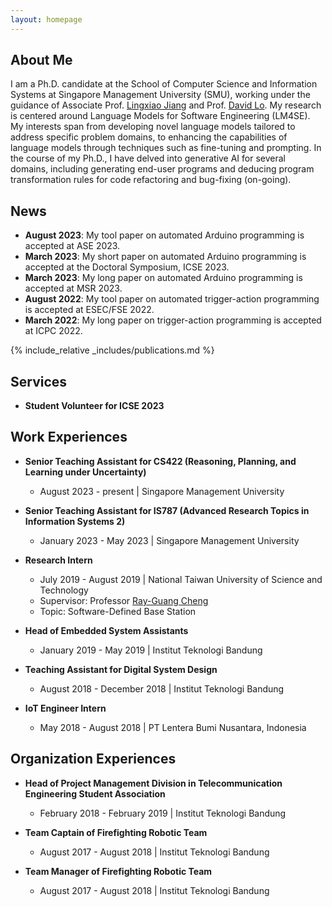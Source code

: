 ```yaml
---
layout: homepage
---
```


## About Me

I am a Ph.D. candidate at the School of Computer Science and Information Systems at Singapore Management University (SMU), working under the guidance of Associate Prof. [Lingxiao Jiang](http://www.mysmu.edu/faculty/lxjiang/#gsc.tab=0) and Prof. [David Lo](http://www.mysmu.edu/faculty/davidlo/). My research is centered around Language Models for Software Engineering (LM4SE). My interests span from developing novel language models tailored to address specific problem domains, to enhancing the capabilities of language models through techniques such as fine-tuning and prompting. In the course of my Ph.D., I have delved into generative AI for several domains, including generating end-user programs and deducing program transformation rules for code refactoring and bug-fixing (on-going).

## News

- **August 2023**: My tool paper on automated Arduino programming is accepted at ASE 2023.
- **March 2023**: My short paper on automated Arduino programming is accepted at the Doctoral Symposium, ICSE 2023.
- **March 2023**: My long paper on automated Arduino programming is accepted at MSR 2023.
- **August 2022**: My tool paper on automated trigger-action programming is accepted at ESEC/FSE 2022.
- **March 2022**: My long paper on trigger-action programming is accepted at ICPC 2022.

{% include_relative _includes/publications.md %}

## Services
* **Student Volunteer for ICSE 2023**

## Work Experiences

* **Senior Teaching Assistant for CS422 (Reasoning, Planning, and Learning under Uncertainty)**
  * August 2023 - present | Singapore Management University
  
* **Senior Teaching Assistant for IS787 (Advanced Research Topics in Information Systems 2)**
  * January 2023 - May 2023 | Singapore Management University

* **Research Intern**
  * July 2019 - August 2019 | National Taiwan University of Science and Technology
  * Supervisor: Professor [Ray-Guang Cheng](https://scholar.google.com/citations?user=Lg3GlmYAAAAJ&hl=zh-TW&inst=14102473421921925766)
  * Topic: Software-Defined Base Station

* **Head of Embedded System Assistants**
  * January 2019 - May 2019 | Institut Teknologi Bandung

* **Teaching Assistant for Digital System Design**
  * August 2018 - December 2018 | Institut Teknologi Bandung
  
* **IoT Engineer Intern**
  * May 2018 - August 2018 | PT Lentera Bumi Nusantara, Indonesia

## Organization Experiences

* **Head of Project Management Division in Telecommunication Engineering Student Association**
  * February 2018 - February 2019 | Institut Teknologi Bandung

* **Team Captain of Firefighting Robotic Team**
  * August 2017 - August 2018 | Institut Teknologi Bandung

* **Team Manager of Firefighting Robotic Team**
  * August 2017 - August 2018 | Institut Teknologi Bandung


<!-- {% include_relative _includes/services.md %} -->